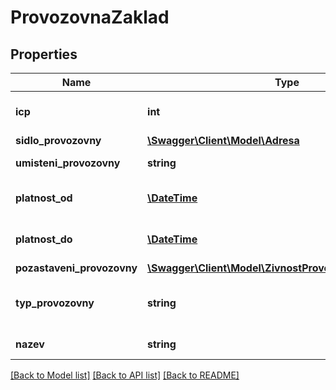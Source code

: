# ProvozovnaZaklad

## Properties
Name | Type | Description | Notes
------------ | ------------- | ------------- | -------------
**icp** | **int** | identifikační číslo provozovny | [optional] 
**sidlo_provozovny** | [**\Swagger\Client\Model\Adresa**](Adresa.md) |  | [optional] 
**umisteni_provozovny** | **string** | Umístění provozovny | [optional] 
**platnost_od** | [**\DateTime**](\DateTime.md) | Platnost provozovny od data | [optional] 
**platnost_do** | [**\DateTime**](\DateTime.md) | Platnost provozovny do data | [optional] 
**pozastaveni_provozovny** | [**\Swagger\Client\Model\ZivnostProvozovnaPozastaveni[]**](ZivnostProvozovnaPozastaveni.md) |  | [optional] 
**typ_provozovny** | **string** | Typ provozovny - kód (ciselnikKod: TypProvozovny) | [optional] 
**nazev** | **string** | Název provozovny | [optional] 

[[Back to Model list]](../../README.md#documentation-for-models) [[Back to API list]](../../README.md#documentation-for-api-endpoints) [[Back to README]](../../README.md)

